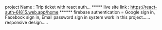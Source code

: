 project Name : Trip ticket with react auth...
*****  live site link : https://react-auth-61815.web.app/home ******
firebase authentication = Google sign in, Facebook sign in, Email password sign in system work in this project......
responsive design.....
